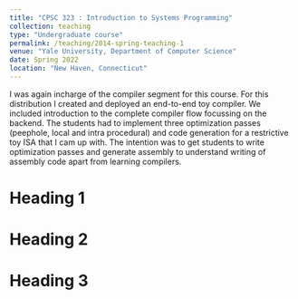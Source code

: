 ```yaml
---
title: "CPSC 323 : Introduction to Systems Programming"
collection: teaching
type: "Undergraduate course"
permalink: /teaching/2014-spring-teaching-1
venue: "Yale University, Department of Computer Science"
date: Spring 2022
location: "New Haven, Connecticut"
---
```


I was again incharge of the compiler segment for this course. For this distribution I created and deployed an end-to-end toy compiler. We included introduction to the complete compiler flow focussing on the backend. The students had to implement three optimization passes (peephole, local and intra procedural) and code generation for a restrictive toy ISA that I cam up with. The intention was to get students to write optimization passes and generate assembly to understand writing of assembly code apart from learning compilers.

Heading 1
======

Heading 2
======

Heading 3
======
